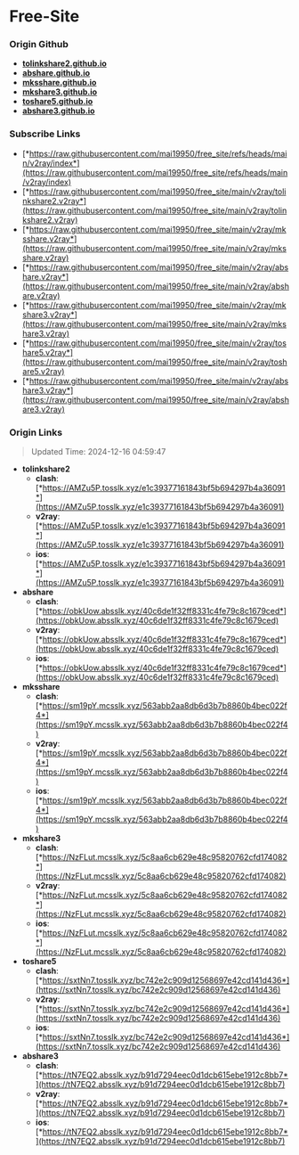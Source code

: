 # Free-Site

### Origin Github

- [**tolinkshare2.github.io**](https://github.com/tolinkshare2/tolinkshare2.github.io)
- [**abshare.github.io**](https://github.com/abshare/abshare.github.io)
- [**mksshare.github.io**](https://github.com/mksshare/mksshare.github.io)
- [**mkshare3.github.io**](https://github.com/mkshare3/mkshare3.github.io)
- [**toshare5.github.io**](https://github.com/toshare5/toshare5.github.io)
- [**abshare3.github.io**](https://github.com/abshare3/abshare3.github.io)

### Subscribe Links

- [*https://raw.githubusercontent.com/mai19950/free_site/refs/heads/main/v2ray/index*](https://raw.githubusercontent.com/mai19950/free_site/refs/heads/main/v2ray/index)
- [*https://raw.githubusercontent.com/mai19950/free_site/main/v2ray/tolinkshare2.v2ray*](https://raw.githubusercontent.com/mai19950/free_site/main/v2ray/tolinkshare2.v2ray)
- [*https://raw.githubusercontent.com/mai19950/free_site/main/v2ray/mksshare.v2ray*](https://raw.githubusercontent.com/mai19950/free_site/main/v2ray/mksshare.v2ray)
- [*https://raw.githubusercontent.com/mai19950/free_site/main/v2ray/abshare.v2ray*](https://raw.githubusercontent.com/mai19950/free_site/main/v2ray/abshare.v2ray)
- [*https://raw.githubusercontent.com/mai19950/free_site/main/v2ray/mkshare3.v2ray*](https://raw.githubusercontent.com/mai19950/free_site/main/v2ray/mkshare3.v2ray)
- [*https://raw.githubusercontent.com/mai19950/free_site/main/v2ray/toshare5.v2ray*](https://raw.githubusercontent.com/mai19950/free_site/main/v2ray/toshare5.v2ray)
- [*https://raw.githubusercontent.com/mai19950/free_site/main/v2ray/abshare3.v2ray*](https://raw.githubusercontent.com/mai19950/free_site/main/v2ray/abshare3.v2ray)

### Origin Links

> Updated Time: 2024-12-16 04:59:47

- **tolinkshare2**
  - **clash**: [*https://AMZu5P.tosslk.xyz/e1c39377161843bf5b694297b4a36091*](https://AMZu5P.tosslk.xyz/e1c39377161843bf5b694297b4a36091)
  - **v2ray**: [*https://AMZu5P.tosslk.xyz/e1c39377161843bf5b694297b4a36091*](https://AMZu5P.tosslk.xyz/e1c39377161843bf5b694297b4a36091)
  - **ios**: [*https://AMZu5P.tosslk.xyz/e1c39377161843bf5b694297b4a36091*](https://AMZu5P.tosslk.xyz/e1c39377161843bf5b694297b4a36091)
- **abshare**
  - **clash**: [*https://obkUow.absslk.xyz/40c6de1f32ff8331c4fe79c8c1679ced*](https://obkUow.absslk.xyz/40c6de1f32ff8331c4fe79c8c1679ced)
  - **v2ray**: [*https://obkUow.absslk.xyz/40c6de1f32ff8331c4fe79c8c1679ced*](https://obkUow.absslk.xyz/40c6de1f32ff8331c4fe79c8c1679ced)
  - **ios**: [*https://obkUow.absslk.xyz/40c6de1f32ff8331c4fe79c8c1679ced*](https://obkUow.absslk.xyz/40c6de1f32ff8331c4fe79c8c1679ced)
- **mksshare**
  - **clash**: [*https://sm19pY.mcsslk.xyz/563abb2aa8db6d3b7b8860b4bec022f4*](https://sm19pY.mcsslk.xyz/563abb2aa8db6d3b7b8860b4bec022f4)
  - **v2ray**: [*https://sm19pY.mcsslk.xyz/563abb2aa8db6d3b7b8860b4bec022f4*](https://sm19pY.mcsslk.xyz/563abb2aa8db6d3b7b8860b4bec022f4)
  - **ios**: [*https://sm19pY.mcsslk.xyz/563abb2aa8db6d3b7b8860b4bec022f4*](https://sm19pY.mcsslk.xyz/563abb2aa8db6d3b7b8860b4bec022f4)
- **mkshare3**
  - **clash**: [*https://NzFLut.mcsslk.xyz/5c8aa6cb629e48c95820762cfd174082*](https://NzFLut.mcsslk.xyz/5c8aa6cb629e48c95820762cfd174082)
  - **v2ray**: [*https://NzFLut.mcsslk.xyz/5c8aa6cb629e48c95820762cfd174082*](https://NzFLut.mcsslk.xyz/5c8aa6cb629e48c95820762cfd174082)
  - **ios**: [*https://NzFLut.mcsslk.xyz/5c8aa6cb629e48c95820762cfd174082*](https://NzFLut.mcsslk.xyz/5c8aa6cb629e48c95820762cfd174082)
- **toshare5**
  - **clash**: [*https://sxtNn7.tosslk.xyz/bc742e2c909d12568697e42cd141d436*](https://sxtNn7.tosslk.xyz/bc742e2c909d12568697e42cd141d436)
  - **v2ray**: [*https://sxtNn7.tosslk.xyz/bc742e2c909d12568697e42cd141d436*](https://sxtNn7.tosslk.xyz/bc742e2c909d12568697e42cd141d436)
  - **ios**: [*https://sxtNn7.tosslk.xyz/bc742e2c909d12568697e42cd141d436*](https://sxtNn7.tosslk.xyz/bc742e2c909d12568697e42cd141d436)
- **abshare3**
  - **clash**: [*https://tN7EQ2.absslk.xyz/b91d7294eec0d1dcb615ebe1912c8bb7*](https://tN7EQ2.absslk.xyz/b91d7294eec0d1dcb615ebe1912c8bb7)
  - **v2ray**: [*https://tN7EQ2.absslk.xyz/b91d7294eec0d1dcb615ebe1912c8bb7*](https://tN7EQ2.absslk.xyz/b91d7294eec0d1dcb615ebe1912c8bb7)
  - **ios**: [*https://tN7EQ2.absslk.xyz/b91d7294eec0d1dcb615ebe1912c8bb7*](https://tN7EQ2.absslk.xyz/b91d7294eec0d1dcb615ebe1912c8bb7)
